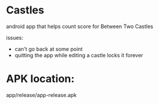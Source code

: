 # Castles
android app that helps count score for Between Two Castles




issues:
- can't go back at some point
- quitting the app while editing a castle locks it forever


# APK location:
app/release/app-release.apk
